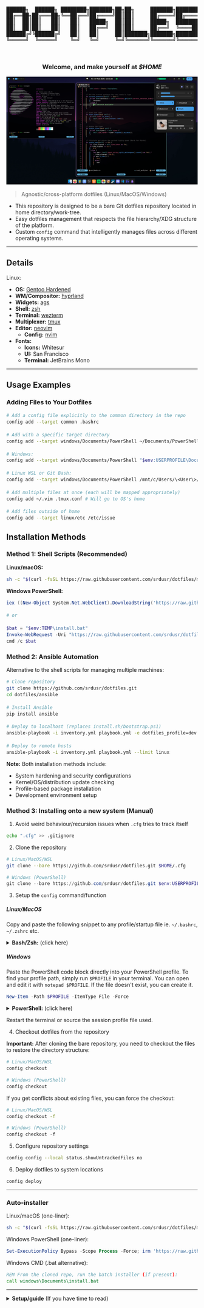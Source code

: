 <pre>
<p align="center">
██████╗  ██████╗ ████████╗███████╗██╗██╗     ███████╗███████╗
██╔══██╗██╔═══██╗╚══██╔══╝██╔════╝██║██║     ██╔════╝██╔════╝
██║  ██║██║   ██║   ██║   █████╗  ██║██║     █████╗  ███████╗
██║  ██║██║   ██║   ██║   ██╔══╝  ██║██║     ██╔══╝  ╚════██║
██████╔╝╚██████╔╝   ██║   ██║     ██║███████╗███████╗███████║
╚═════╝  ╚═════╝    ╚═╝   ╚═╝     ╚═╝╚══════╝╚══════╝╚══════╝
</p>
</pre>

<h3 align="center">
Welcome, and make yourself at <b><i>$HOME</i></b>
</h3>

![1](common/assets/desktop.jpg)

> Agnostic/cross-platform dotfiles (Linux/MacOS/Windows)


- This repository is designed to be a bare Git dotfiles repository located in home directory/work-tree.
- Easy dotfiles management that respects the file hierarchy/XDG structure of the platform.
- Custom `config` command that intelligently manages files across different operating systems.

---

## Details

Linux:
- **OS:** [Gentoo Hardened](https://www.gentoo.org)
- **WM/Compositor:** [hyprland](https://hyprland.org)
- **Widgets:** [ags](https://aylur.github.io/ags)
- **Shell:** [zsh](https://zsh.org)
- **Terminal:** [wezterm](https://https://wezfurlong.org/wezterm)
- **Multiplexer:** [tmux](https://github.com/tmux/tmux/wiki)
- **Editor:** [neovim](https://neovim.io)
  - **Config:** [nvim](https://github.com/srdusr/nvim)
- **Fonts:**
  - **Icons:** Whitesur
  - **UI:** San Francisco
  - **Terminal:** JetBrains Mono

---

## Usage Examples

### Adding Files to Your Dotfiles

```bash
# Add a config file explicitly to the common directory in the repo
config add --target common .bashrc

# Add with a specific target directory
config add --target windows/Documents/PowerShell ~/Documents/PowerShell/Microsoft.PowerShell_profile.ps1

# Windows:
config add --target windows/Documents/PowerShell "$env:USERPROFILE\Documents\PowerShell\Microsoft.PowerShell_profile.ps1"

# Linux WSL or Git Bash:
config add --target windows/Documents/PowerShell /mnt/c/Users/\<User\>/Documents/PowerShell/Microsoft.PowerShell_profile.ps1

# Add multiple files at once (each will be mapped appropriately)
config add ~/.vim .tmux.conf # Will go to OS's home

# Add files outside of home
config add --target linux/etc /etc/issue

```

## Installation Methods

### Method 1: Shell Scripts (Recommended)

**Linux/macOS:**
```sh
sh -c "$(curl -fsSL https://raw.githubusercontent.com/srdusr/dotfiles/main/common/install.sh)"
```

**Windows PowerShell:**
```powershell
iex ((New-Object System.Net.WebClient).DownloadString('https://raw.githubusercontent.com/srdusr/dotfiles/main/windows/Documents/PowerShell/bootstrap.ps1'))

# or

$bat = "$env:TEMP\install.bat"
Invoke-WebRequest -Uri "https://raw.githubusercontent.com/srdusr/dotfiles/main/windows/install.bat" -OutFile $bat
cmd /c $bat
```

### Method 2: Ansible Automation

Alternative to the shell scripts for managing multiple machines:

```bash
# Clone repository
git clone https://github.com/srdusr/dotfiles.git
cd dotfiles/ansible

# Install Ansible
pip install ansible

# Deploy to localhost (replaces install.sh/bootstrap.ps1)
ansible-playbook -i inventory.yml playbook.yml -e dotfiles_profile=dev

# Deploy to remote hosts
ansible-playbook -i inventory.yml playbook.yml --limit linux
```

**Note:** Both installation methods include:
- System hardening and security configurations
- Kernel/OS/distribution update checking
- Profile-based package installation
- Development environment setup

### Method 3: Installing onto a new system (Manual)

1. Avoid weird behaviour/recursion issues when `.cfg` tries to track itself

```bash
echo ".cfg" >> .gitignore
```

2. Clone the repository

```bash
# Linux/MacOS/WSL
git clone --bare https://github.com/srdusr/dotfiles.git $HOME/.cfg
```

```ps1
# Windows (PowerShell)
git clone --bare https://github.com/srdusr/dotfiles.git $env:USERPROFILE/.cfg
```

<a name="config-example"></a>

3. Setup the `config` command/function

##### Linux/MacOS
Copy and paste the following snippet to any profile/startup file ie. `~/.bashrc`, `~/.zshrc` etc.

<details>
  <summary><b>Bash/Zsh:</b> (click here)</summary>

```bash
# Dotfiles Management System
if [[ -d "$HOME/.cfg" && -d "$HOME/.cfg/refs" ]]; then
    # Core git wrapper with repository as work-tree
    _config() {
        git --git-dir="$HOME/.cfg" --work-tree="$HOME/.cfg" "$@"
    }

    # Detect OS
    case "$(uname -s)" in
        Linux)   CFG_OS="linux" ;;
        Darwin)  CFG_OS="macos" ;;
        MINGW*|MSYS*|CYGWIN*) CFG_OS="windows" ;;
        *)       CFG_OS="other" ;;
    esac

    # Map system path to repository path
    _repo_path() {
        local f="$1"

        # If it's an absolute path that's not in HOME, handle it specially
        if [[ "$f" == /* && "$f" != "$HOME/"* ]]; then
            echo "$CFG_OS/${f#/}"
            return
        fi

        # Check for paths that should go to the repository root
        case "$f" in
            common/*|linux/*|macos/*|windows/*|profile/*|README.md)
                echo "$f"
                return
                ;;
            "$HOME/"*)
                f="${f#$HOME/}"
                ;;
        esac

        # Default: put under OS-specific home
        echo "$CFG_OS/home/$f"
    }

    _sys_path() {
        local repo_path="$1"
        local os_path_pattern="$CFG_OS/"

        # Handle OS-specific files that are not in the home subdirectory
        if [[ "$repo_path" == "$os_path_pattern"* && "$repo_path" != */home/* ]]; then
            echo "/${repo_path#$os_path_pattern}"
            return
        fi

        case "$repo_path" in
            # Common configs → OS-specific config dirs
            common/config/*)
                case "$CFG_OS" in
                    linux)
                        local base="${XDG_CONFIG_HOME:-$HOME/.config}"
                        echo "$base/${repo_path#common/config/}"
                        ;;
                    macos)
                        echo "$HOME/Library/Application Support/${repo_path#common/config/}"
                        ;;
                    windows)
                        echo "$LOCALAPPDATA\\${repo_path#common/config/}"
                        ;;
                    *)
                        echo "$HOME/.config/${repo_path#common/config/}"
                        ;;
                esac
                ;;

            # Common assets → stay in repo
            common/assets/*)
                echo "$HOME/.cfg/$repo_path"
                ;;

            # Other common files (dotfiles like .bashrc, .gitconfig, etc.) → $HOME
            common/*)
                echo "$HOME/${repo_path#common/}"
                ;;

            # OS-specific home
            */home/*)
                echo "$HOME/${repo_path#*/home/}"
                ;;

            # Profile configs and README → stay in repo
            profile/*|README.md)
                echo "$HOME/.cfg/$repo_path"
                ;;

            # Default fallback
            *)
              echo "$HOME/.cfg/$repo_path"
              ;;

        esac
    }

    # Prompts for sudo if needed and runs the command
    _sudo_prompt() {
        if [[ $EUID -eq 0 ]]; then
            "$@"
        else
            if command -v sudo >/dev/null; then
                sudo "$@"
            elif command -v doas >/dev/null; then
                doas "$@"
            elif command -v pkexec >/dev/null; then
                pkexec "$@"
            else
                echo "Error: No privilege escalation tool found."
                return 1
            fi
        fi
    }

    # Main config command
    config() {
        local cmd="$1"; shift
        local target_dir=""
        # Parse optional --target flag for add
        if [[ "$cmd" == "add" ]]; then
            while [[ "$1" == --* ]]; do
                case "$1" in
                    --target|-t)
                        target_dir="$2"
                        shift 2
                        ;;
                    *)
                        echo "Unknown option: $1"
                        return 1
                        ;;
                esac
            done
        fi

        case "$cmd" in
            add)
                local file_path
                for file_path in "$@"; do
                    local repo_path
                    if [[ -n "$target_dir" ]]; then
                        local rel_path
                        if [[ "$file_path" == /* ]]; then
                            rel_path="$(basename "$file_path")"
                        else
                            rel_path="$file_path"
                        fi
                        repo_path="$target_dir/$rel_path"
                    else
                        repo_path="$(_repo_path "$file_path")"
                    fi

                    local full_repo_path="$HOME/.cfg/$repo_path"
                    mkdir -p "$(dirname "$full_repo_path")"
                    cp -a "$file_path" "$full_repo_path"

                    git --git-dir="$HOME/.cfg" --work-tree="$HOME/.cfg" add "$repo_path"

                    echo "Added: $file_path -> $repo_path"
                done
                ;;
            rm)
                local rm_opts=""
                local file_path_list=()

                for arg in "$@"; do
                    if [[ "$arg" == "-"* ]]; then
                        rm_opts+=" $arg"
                    else
                        file_path_list+=("$arg")
                    fi
                done

                for file_path in "${file_path_list[@]}"; do
                    local repo_path="$(_repo_path "$file_path")"

                    if [[ "$rm_opts" == *"-r"* ]]; then
                        _config rm --cached -r "$repo_path"
                    else
                        _config rm --cached "$repo_path"
                    fi

                    eval "rm $rm_opts \"$file_path\""
                    echo "Removed: $file_path"
                done
                ;;
            sync)
                local direction="${1:-to-repo}"; shift
                _config ls-files | while read -r repo_file; do
                    local sys_file="$(_sys_path "$repo_file")"
                    local full_repo_path="$HOME/.cfg/$repo_file"
                    if [[ "$direction" == "to-repo" ]]; then
                        if [[ -e "$sys_file" && -n "$(diff "$full_repo_path" "$sys_file" 2>/dev/null || echo "diff")" ]]; then
                            cp -a "$sys_file" "$full_repo_path"
                            echo "Synced to repo: $sys_file"
                        fi
                    elif [[ "$direction" == "from-repo" ]]; then
                        if [[ -e "$full_repo_path" && -n "$(diff "$full_repo_path" "$sys_file" 2>/dev/null || echo "diff")" ]]; then
                            local dest_dir="$(dirname "$sys_file")"
                            if [[ "$sys_file" == /* && "$sys_file" != "$HOME/"* ]]; then
                                _sudo_prompt mkdir -p "$dest_dir"
                                _sudo_prompt cp -a "$full_repo_path" "$sys_file"
                            else
                                mkdir -p "$dest_dir"
                                cp -a "$full_repo_path" "$sys_file"
                            fi
                            echo "Synced from repo: $sys_file"
                        fi
                    fi
                done
                ;;
            status)
                local auto_synced=()
                while read -r repo_file; do
                    local sys_file="$(_sys_path "$repo_file")"
                    local full_repo_path="$HOME/.cfg/$repo_file"
                    if [[ -e "$sys_file" && -e "$full_repo_path" ]]; then
                        if ! diff -q "$full_repo_path" "$sys_file" >/dev/null 2>&1; then
                            cp -fa "$sys_file" "$full_repo_path"
                            auto_synced+=("$repo_file")
                        fi
                    fi
                done < <(_config ls-files)
                if [[ ${#auto_synced[@]} -gt 0 ]]; then
                    echo "=== Auto-synced Files ==="
                    for repo_file in "${auto_synced[@]}"; do
                        echo "synced: $(_sys_path "$repo_file") -> $repo_file"
                    done
                    echo
                fi
                _config status
                echo
                ;;
            deploy)
                _config ls-files | while read -r repo_file; do
                    local full_repo_path="$HOME/.cfg/$repo_file"
                    local sys_file="$(_sys_path "$repo_file")"  # destination only

                    # Only continue if the source exists
                    if [[ -e "$full_repo_path" && -n "$sys_file" ]]; then
                        local dest_dir
                        dest_dir="$(dirname "$sys_file")"

                        # Create destination if needed
                        if [[ "$sys_file" == /* && "$sys_file" != "$HOME/"* ]]; then
                            _sudo_prompt mkdir -p "$dest_dir"
                            _sudo_prompt cp -a "$full_repo_path" "$sys_file"
                        else
                            mkdir -p "$dest_dir"
                            cp -a "$full_repo_path" "$sys_file"
                        fi

                        echo "Deployed: $repo_file -> $sys_file"
                    fi
                done
                ;;
            checkout)
                echo "Checking out dotfiles from .cfg..."
                _config ls-files | while read -r repo_file; do
                    local full_repo_path="$HOME/.cfg/$repo_file"
                    local sys_file="$(_sys_path "$repo_file")"

                    if [[ -e "$full_repo_path" && -n "$sys_file" ]]; then
                        local dest_dir
                        dest_dir="$(dirname "$sys_file")"

                        # Create destination if it doesn't exist
                        if [[ "$sys_file" == /* && "$sys_file" != "$HOME/"* ]]; then
                            _sudo_prompt mkdir -p "$dest_dir"
                            _sudo_prompt cp -a "$full_repo_path" "$sys_file"
                        else
                            mkdir -p "$dest_dir"
                            cp -a "$full_repo_path" "$sys_file"
                        fi

                        echo "Checked out: $repo_file -> $sys_file"
                    fi
                done
                ;;
            backup)
                local timestamp=$(date +%Y%m%d%H%M%S)
                local backup_dir="$HOME/.dotfiles_backup/$timestamp"
                echo "Backing up existing dotfiles to $backup_dir..."

                _config ls-files | while read -r repo_file; do
                    local sys_file="$(_sys_path "$repo_file")"
                    if [[ -e "$sys_file" ]]; then
                        local dest_dir_full="$backup_dir/$(dirname "$repo_file")"
                        mkdir -p "$dest_dir_full"
                        cp -a "$sys_file" "$backup_dir/$repo_file"
                    fi
                done
                echo "Backup complete. To restore, copy files from $backup_dir to their original locations."
                ;;
            *)
                _config "$cmd" "$@"
                ;;
        esac
    }
fi
```

  </details>


##### Windows
Paste the PowerShell code block directly into your PowerShell profile. 
To find your profile path, simply run `$PROFILE` in your terminal. You can open and edit it with `notepad $PROFILE`.
If the file doesn't exist, you can create it.
```ps1
New-Item -Path $PROFILE -ItemType File -Force
```

<details>
  <summary><b>PowerShell:</b> (click here)</summary>

```ps1
# Dotfiles Management System
if (Test-Path "$HOME\.cfg" -and Test-Path "$HOME\.cfg\refs") {

    # Core git wrapper with repository as work-tree
    function _config {
        param(
            [Parameter(Mandatory=$true, ValueFromRemainingArguments=$true)]
            [String[]]$Args
        )
        git --git-dir="$HOME\.cfg" --work-tree="$HOME" @Args
    }

    # Detect OS (cross-platform, PowerShell-native)
    $osPlatform = [System.Runtime.InteropServices.RuntimeInformation]::IsOSPlatform
    if ($osPlatform([System.Runtime.InteropServices.OSPlatform]::Windows)) {
        $global:CFG_OS = "windows"
    } elseif ($osPlatform([System.Runtime.InteropServices.OSPlatform]::Linux)) {
        $global:CFG_OS = "linux"
    } elseif ($osPlatform([System.Runtime.InteropServices.OSPlatform]::OSX)) {
        $global:CFG_OS = "macos"
    } else {
        $global:CFG_OS = "other"
    }

    # Map system path to repository path
    function _repo_path {
        param([string]$FilePath)

        $repoPath = ""
        # Handle absolute paths outside the user's home directory
        if ($FilePath.StartsWith("\") -or $FilePath.Contains(":")) {
            $repoPath = "$CFG_OS\root\$FilePath"
            return $repoPath -replace '\\', '/'
        }

        $homePath = "$HOME"
        # Check if file is in the home directory
        if ($FilePath.StartsWith($homePath)) {
            $relativePath = $FilePath.Substring($homePath.Length + 1)
            # Check for paths that are explicitly within the repo structure
            switch -wildcard ($FilePath) {
                "$HOME\.cfg\*" { $repoPath = "" }
                "common\*"    { $repoPath = $FilePath }
                "$CFG_OS\*"   { $repoPath = $FilePath }
                default       { $repoPath = "$CFG_OS\home\$relativePath" }
            }
        } else {
            # Default for relative paths (assumes they are in the home directory)
            $repoPath = "$CFG_OS\home\$FilePath"
        }
        
        # Clean up path separators
        return $repoPath -replace '\\', '/'
    }

    # Map repository path back to system path
    function _sys_path {
        param([string]$RepoPath)

        $sysPath = ""
        switch -wildcard ($RepoPath) {
            "common/config/*" {
                $file = $RepoPath.Substring("common/config/".Length)
                if ($CFG_OS -eq "windows") {
                    $sysPath = Join-Path $HOME "AppData\Local\$file"
                } else {
                    $sysPath = Join-Path $HOME ".config\$file"
                }
            }
            "common/bin/*" {
                $file = $RepoPath.Substring("common/bin/".Length)
                if ($CFG_OS -eq "windows") {
                    $sysPath = Join-Path $HOME "bin\$file"
                } else {
                    $sysPath = Join-Path $HOME ".local\bin\$file"
                }
            }
            "common/*" {
                $file = $RepoPath.Substring("common/".Length)
                $sysPath = Join-Path $HOME $file
            }
            "*/home/*" {
                $file = $RepoPath.Substring($RepoPath.IndexOf("home/") + "home/".Length)
                $sysPath = Join-Path $HOME $file
            }
            "*/root/*" {
                $file = $RepoPath.Substring($RepoPath.IndexOf("root/") + "root/".Length)
                $sysPath = $file
            }
            default {
                $sysPath = Join-Path $HOME $RepoPath
            }
        }
        return $sysPath -replace '/', '\'
    }

    # Prompts for administrator permissions if needed and runs the command
    function _admin_prompt {
        param(
            [Parameter(Mandatory=$true, ValueFromRemainingArguments=$true)]
            [String[]]$Command
        )
        if (-not ([Security.Principal.WindowsPrincipal][Security.Principal.WindowsIdentity]::GetCurrent()).IsInRole([Security.Principal.WindowsBuiltInRole]::Administrator)) {
            Write-Host "Warning: This action requires administrator privileges."
            Start-Process powershell.exe -ArgumentList "-NoProfile", "-Command", "Set-Location '$PWD'; & $Command" -Verb RunAs
        } else {
            & $Command
        }
    }

    # NOTE: can change `config` to whatever you feel comfortable ie. dotfiles, dots, cfg etc.
    function config {
        param(
            [string]$Command,
            [Parameter(ValueFromRemainingArguments=$true)]
            [string[]]$Args
        )

        switch ($Command) {
            "add" {
                foreach ($file in $Args) {
                    $repoPath = _repo_path $file
                    if ([string]::IsNullOrEmpty($repoPath)) {
                        Write-Host "Warning: Ignoring file within the bare repo: $file"
                        continue
                    }
                    $fullRepoPath = Join-Path "$HOME\.cfg" $repoPath
                    $dir = Split-Path $fullRepoPath
                    if (-not (Test-Path $dir)) { New-Item -ItemType Directory -Path $dir | Out-Null }
                    Copy-Item -Path $file -Destination $fullRepoPath -Recurse -Force
                    _config add $repoPath
                    Write-Host "Added: $file -> $repoPath"
                }
            }

            "rm" {
                foreach ($file in $Args) {
                    $repoPath = _repo_path $file
                    _config rm $repoPath
                    Remove-Item -Path (Join-Path "$HOME\.cfg" $repoPath) -Force
                    Write-Host "Removed: $file ($repoPath)"
                }
            }

            "sync" {
                $direction = if ($Args) { $Args[0] } else { "to-repo" }
                _config ls-files | ForEach-Object {
                    $repoFile = $_
                    $sysFile = _sys_path $repoFile
                    $fullRepoPath = Join-Path "$HOME\.cfg" $repoFile
                    if ($direction -eq "to-repo") {
                        if ((Test-Path $sysFile) -and ((Get-Content $fullRepoPath) -ne (Get-Content $sysFile))) {
                            Copy-Item $sysFile $fullRepoPath -Force
                            Write-Host "Synced to repo: $sysFile"
                        }
                    } elseif ($direction -eq "from-repo") {
                        if ((Test-Path $fullRepoPath) -and ((Get-Content $fullRepoPath) -ne (Get-Content $sysFile))) {
                            $destDir = Split-Path $sysFile
                            if ($sysFile.StartsWith('\') -or $sysFile.Contains(':')) {
                                _admin_prompt Copy-Item $fullRepoPath $sysFile -Recurse -Force
                            } else {
                                if (-not (Test-Path $destDir)) { New-Item -ItemType Directory -Path $destDir | Out-Null }
                                Copy-Item $fullRepoPath $sysFile -Recurse -Force
                            }
                            Write-Host "Synced from repo: $sysFile"
                        }
                    }
                }
            }
            
            "status" {
                $autoSynced = @()
                _config ls-files | ForEach-Object {
                    $repoFile = $_
                    $sysFile = _sys_path $repoFile
                    $fullRepoPath = Join-Path "$HOME\.cfg" $repoFile
                    if ((Test-Path $sysFile) -and (Test-Path $fullRepoPath)) {
                        if ((Get-Content $fullRepoPath) -ne (Get-Content $sysFile)) {
                            Copy-Item $sysFile $fullRepoPath -Force
                            $autoSynced += $repoFile
                        }
                    }
                }
                if ($autoSynced.Count -gt 0) {
                    Write-Host "=== Auto-synced Files ==="
                    foreach ($repoFile in $autoSynced) {
                        Write-Host "synced: $(_sys_path $repoFile) → $repoFile"
                    }
                    Write-Host
                }
                _config status
            }

            "deploy" {
                _config ls-files | ForEach-Object {
                    $repoFile = $_
                    $sysFile = _sys_path $repoFile
                    $fullRepoPath = Join-Path "$HOME\.cfg" $repoFile
                    if (Test-Path $fullRepoPath) {
                        if (-not [string]::IsNullOrEmpty($sysFile)) {
                            $destDir = Split-Path $sysFile
                            if ($sysFile.StartsWith('\') -or $sysFile.Contains(':')) {
                                _admin_prompt Copy-Item $fullRepoPath $sysFile -Recurse -Force
                            } else {
                                if (-not (Test-Path $destDir)) { New-Item -ItemType Directory -Path $destDir | Out-Null }
                                Copy-Item $fullRepoPath $sysFile -Recurse -Force
                            }
                            Write-Host "Deployed: $repoFile -> $sysFile"
                        }
                    }
                }
            }
            
            "backup" {
                $timestamp = Get-Date -Format "yyyyMMddHHmmss"
                $backupDir = Join-Path $HOME ".dotfiles_backup\$timestamp"
                Write-Host "Backing up existing dotfiles to $backupDir..."
                
                _config ls-files | ForEach-Object {
                    $repoFile = $_
                    $sysFile = _sys_path $repoFile
                    if (Test-Path $sysFile) {
                        $destDirFull = Join-Path $backupDir $repoFile
                        if (-not (Test-Path $destDirFull)) { New-Item -ItemType Directory -Path $destDirFull -Force | Out-Null }
                        Copy-Item $sysFile $destDirFull -Recurse -Force
                    }
                }
                Write-Host "Backup complete. To restore, copy files from $backupDir to their original locations."
            }

            default {
                _config $Command @Args
            }
        }
    }
}
```

  </details>

Restart the terminal or source the session profile file used.


4. Checkout dotfiles from the repository

**Important:** After cloning the bare repository, you need to checkout the files to restore the directory structure:

```bash
# Linux/MacOS/WSL
config checkout
```

```ps1
# Windows (PowerShell)
config checkout
```

If you get conflicts about existing files, you can force the checkout:

```bash
# Linux/MacOS/WSL
config checkout -f
```

```ps1
# Windows (PowerShell) 
config checkout -f
```

5. Configure repository settings

```bash
config config --local status.showUntrackedFiles no
```

6. Deploy dotfiles to system locations

```bash
config deploy
```


---

### Auto-installer

Linux/macOS (one-liner):

```sh
sh -c "$(curl -fsSL https://raw.githubusercontent.com/srdusr/dotfiles/main/common/install.sh)"
```

Windows PowerShell (one-liner):

```powershell
Set-ExecutionPolicy Bypass -Scope Process -Force; irm 'https://raw.githubusercontent.com/srdusr/dotfiles/main/windows/Documents/PowerShell/bootstrap.ps1' | iex
```

Windows CMD (.bat alternative):

```bat
REM From the cloned repo, run the batch installer (if present):
call windows\Documents\install.bat
```

---

<details>
  <summary><b>Setup/guide</b> (If you have time to read)</summary>

### Dotfiles Setup


1. Initialize a Bare Repository

First, set up a bare Git repository in your home directory. A bare repository contains only the internal Git metadata (like commit history and branches) without a checked-out copy of your files. This is perfect for dotfiles because it lets Git manage files directly in your home directory without cluttering it with a visible .git folder.

```bash
# Bash/Zsh:
cd ~
git init --bare $HOME/.cfg 
```

```ps1
# PowerShell:
Set-Location $HOME 
git init --bare "$HOME\.cfg"
```

2. Create the Directory Structure

To keep your dotfiles organized and easily managed across platforms, create subdirectories for common and OS-specific files. This structure allows the `config` command to automatically place files in the correct location.

```bash
# Bash/Zsh:
mkdir -p $HOME/.cfg/{common,linux,macos,profile,windows}
```

```ps1
# PowerShell:
New-Item -ItemType Directory -Force -Path "$HOME\.cfg\common","$HOME\.cfg\linux","$HOME\.cfg\macos","$HOME\.cfg\profile","$HOME\.cfg\windows"
```

3. Create `config` command by pasting this into relevant profile file ie, `.bashrc`, `.zshrc`, `profile.ps1` and restarting the terminal
[config command:](#config-example)

4. Hide untracked files

```bash
config config --local status.showUntrackedFiles no
  ```

5. Add Files to Your Repository

Now you can use the `config` command to add your dotfiles. The `config add` command copies the file from your system into the correct folder within your bare repository and stages it for a Git commit.

To add a file specific to your operating system:

```bash
# Bash/Zsh:
config add --target common .bashrc # Added to $HOME/.cfg/common/.bashrc
```

```bash
# PowerShell:
config add $PROFILE
```

The `config` command intelligently determines the correct subdirectory based on OS and the file's location.

To add a file from the repository's root, like a README.md:

```bash
# Bash/Zsh:
config add $HOME/.cfg/README.md # This is added to the root of your repo
```

```bash
# PowerShell:
config add "$HOME\.cfg\README.md"
```

This works because `config` is configured to recognize and handle files explicitly within the .cfg directory.
Can also specify/edit/add other other OS/common or outside of home directory by providing a path relative in .cfg/

To add a common file:

```bash
config add $HOME/.cfg/common/.aliases # Added to $HOME/.cfg/common/.aliases
```

To add a file from outside the home directory:

```bash
# Bash/Zsh:
config add /etc/fstab # Added to $HOME/.cfg/linux/etc/fstab
```

```bash
# PowerShell:
Start-Process powershell -Verb RunAs -ArgumentList "config add C:\Windows\System32\drivers\etc\hosts"
```

NOTE: The `config` command is also capable of handling system-level configuration files that require administrator privileges. Will ask for your password/need admin privileges


6. Commit and Push

Once your files are added, you can commit them and push them to a remote repository (like GitHub or GitLab) for safekeeping and easy synchronization across your machines.

```bash
# Commit the changes
config commit -m "Initial commit of dotfiles"

# Add a remote origin (replace with your repository's URL)
config remote add origin https://github.com/<username>/dotfiles.git

# Push your changes
config push -u origin main
```

---

### Fzf

- Install Fzf

```
$ sudo git clone --depth 1 https://github.com/junegunn/fzf.git /usr/local/bin/fzf
```

- Put this into `.bashrc`/`.zshrc` or any similar shell configuration file to make it persistent across sessions

```bash
export PATH="$PATH:/usr/local/bin/fzf/bin"
export FZF_BASE="/usr/local/bin/fzf"
```

- Also put this in to load fzf keybindings and completions

```bash
# bash
source /usr/local/bin/fzf/shell/key-bindings.bash
source /usr/local/bin/fzf/shell/completion.bash
```

```bash
# zsh
source /usr/local/bin/fzf/shell/key-bindings.zsh
source /usr/local/bin/fzf/shell/completion.zsh
```

---

### Zsh plugins

- Install the plugins

```bash
# Clone zsh-you-should-use
$ git clone https://github.com/MichaelAquilina/zsh-you-should-use.git ~/.config/zsh/plugins/zsh-you-should-use

# Clone zsh-syntax-highlighting
$ git clone https://github.com/zsh-users/zsh-syntax-highlighting.git ~/.config/zsh/plugins/zsh-syntax-highlighting

# Clone zsh-autosuggestions
$ git clone https://github.com/zsh-users/zsh-autosuggestions.git ~/.config/zsh/plugins/zsh-autosuggestions
```

- Put this into `.zshrc` (preferably at the very end of the file) to allow it to source the plugins across sessions

```bash
# Suggest aliases for commands
source ~/.config/zsh/plugins/zsh-you-should-use/you-should-use.plugin.zsh

# Load zsh-syntax-highlighting
source ~/.config/zsh/plugins/zsh-syntax-highlighting/zsh-syntax-highlighting.zsh

# Load fish like auto suggestions
source ~/.config/zsh/plugins/zsh-autosuggestions/zsh-autosuggestions.plugin.zsh
source ~/.config/zsh/plugins/zsh-autosuggestions/zsh-autosuggestions.zsh
```

---

### Wezterm

- Make sure Rust is installed first

```bash
$ curl https://sh.rustup.rs -sSf | sh -s
```

- Install and build Wezterm

```bash
$ git clone --depth=1 --branch=main --recursive https://github.com/wez/wezterm.git
$ cd wezterm
$ git submodule update --init --recursive
$ ./get-deps
$ cargo build --release
$ cargo run --release --bin wezterm -- start
$ sudo install wezterm wezterm-gui wezterm-mux-server strip-ansi-escapes /usr/local/bin

```

---

### Neovim

> Dependencies

| Platform           | ninja-build | ninja | base-devel | build-base | coreutils | gmake | cmake | make | gcc | g++ | gcc-c++ | unzip | wget | curl | gettext | gettext-tools | gettext-tiny-dev | automake | autoconf | libtool | libtool-bin | pkg-config | pkgconfig | pkgconf | tree-sitter | patch | doxygen | sha | git | Pack Manager |
| ------------------ | ----------- | ----- | ---------- | ---------- | --------- | ----- | ----- | ---- | --- | --- | ------- | ----- | ---- | ---- | ------- | ------------- | ---------------- | -------- | -------- | ------- | ----------- | ---------- | --------- | ------- | ----------- | ----- | ------- | --- | --- | ------------ |
| Ubuntu/Debian      | ✓           |       |            |            |           |       | ✓     |      |     | ✓   |         | ✓     |      | ✓    | ✓       |               |                  | ✓        | ✓        | ✓       | ✓           | ✓          |           |         |             |       | ✓       |     |     | apt-get      |
| CentOS/RHEL/Fedora | ✓           |       |            |            |           |       | ✓     | ✓    | ✓   |     | ✓       | ✓     |      | ✓    | ✓       |               |                  | ✓        | ✓        | ✓       |             |            | ✓         |         |             | ✓     |         |     |     | dnf          |
| openSUSE           |             | ✓     |            |            |           |       | ✓     |      |     |     | ✓       |       |      | ✓    |         | ✓             |                  | ✓        | ✓        | ✓       |             |            |           |         |             |       |         |     |     | zypper       |
| Arch Linux         |             | ✓     | ✓          |            |           |       | ✓     |      |     |     |         | ✓     |      | ✓    |         |               |                  |          |          |         |             |            |           |         | ✓           |       |         |     |     | pacman       |
| Alpine Linux       |             |       |            |            | ✓         |       | ✓     |      |     |     |         | ✓     |      | ✓    |         |               | ✓                | ✓        | ✓        | ✓       |             |            |           | ✓       |             |       |         |     |     | apk          |
| Void Linux         |             |       | ✓          | ✓          |           |       | ✓     |      |     |     |         |       |      | ✓    |         |               |                  |          |          |         |             |            |           |         |             |       |         |     | ✓   | xbps         |
| FreeBSD            |             |       |            |            |           | ✓     | ✓     |      |     |     |         | ✓     | ✓    | ✓    | ✓       |               |                  |          |          | ✓       |             |            |           | ✓       |             |       |         | ✓   |     | pkg          |
| OpenBSD            |             |       |            |            |           | ✓     | ✓     |      |     |     |         | ✓     |      | ✓    |         | ✓             |                  | ✓        | ✓        | ✓       |             |            |           |         |             |       |         |     |     | pkg_add      |
| macOS/Homebrew     |             | ✓     |            |            |           |       | ✓     |      |     |     |         |       |      | ✓    | ✓       |               |                  | ✓        |          | ✓       |             | ✓          |           |         |             |       |         |     |     | brew         |
| macOS/MacPorts     |             | ✓     |            |            |           |       | ✓     |      |     |     |         |       |      |      | ✓       |               |                  |          |          |         |             |            |           |         |             |       |         |     |     | port         |

- Install (default is nightly)
  ```bash
  $ git clone https://github.com/neovim/neovim.git
  $ cd neovim
  ```
  - Optional install stable version
  ```bash
  $ git checkout stable
  ```
  - or specific version by tag
  ```bash
  $ git checkout release-0.7
  ```
- Build nvim
  ```bash
  $ make CMAKE_BUILD_TYPE=Release
  $ sudo make install
  ```
- Install Packer (package manager)
  ```bash
  $ git clone --depth 1 https://github.com/wbthomason/packer.nvim\
  ~/.local/share/nvim/site/pack/packer/start/packer.nvim
  ```
- Post-installation:
  - Install plugins
  ```vi
  :PackerSync
  ```
  - or save/write on .config/nvim/lua/user/pack.lua to automatically install plugins
  ```vi
  :w
  ```
  - Install language servers
  ```vi
  :Mason
  ```
  - Exit out of Mason with `q`, configured language servers should then install automatically
    > NOTE: If any errors occur, npm needs to be installed and executable, complete **_Development Environment/Languages/Javascript_** section to install nvm/npm
  - Reload nvim/config with `<leader><space>` where `<leader>` is `;`
- Uninstall:
  ```bash
  $ sudo rm /usr/local/bin/nvim
  $ sudo rm -r /usr/local/share/nvim/
  ```

---

### Gnome Custom Settings

- Run gnome custom settings script, located at `~/.scripts`:

```bash
$ gsettings.sh
```

---

## Development Environment

### Languages

#### Python

```bash

```

---

#### Java

Recommended to choose Openjdk 8 or 10 otherwise get an error when using Android tools

```bash

```

---

#### Rust

- Download and run rustup script

```bash
$ curl --proto '=https' --tlsv1.2 -sSf https://sh.rustup.rs | sh -s -- --no-modify-path --default-toolchain stable -y
```

---

#### Go

```bash

```

---

#### Lua

- Download LuaRocks

```bash
$ git clone git://github.com/luarocks/luarocks.git
```

- Install and specify the installation directory to build and configure LuaRocks

```bash
$ ./configure --prefix=/usr/local/luarocks
$ make build
$ sudo make install
```

- Add LuaRocks to system's environment variables by running the following command or add it `.bashrc`/`.zshrc` or any similar shell configuration file to make it persistent across sessions

```bash
export PATH=$PATH:/usr/local/luarocks/bin
```

- Install Lua

```bash
$ luarocks install lua
```

---

#### PHP

- Install PHP
- Install Web server (Apache or Nginx)
- Install PHP extensions

```
php-apache php-cgi php-fpm php-gd  php-embed php-intl php-redis php-snmp
mysql-server php8.1-mysql
phpmyadmin
```

- Install composer (Dependency Manager for PHP)

```bash
$ curl -sS https://getcomposer.org/installer | php
```

- Install laravel

```bash
$ composer global require laravel/installer
```

- Edit PHP config

```bash
$ sudoedit /etc/php/php.ini
```

- Enable PHP extensions, make sure these lines are uncommented (remove the `;` from each line)

```
extention=bcmath
extention=zip
extension=pdo_mysql
extension=mysqli
extension=iconv

extension=gd
extension=imagick
extension=pdo_pgsql
extension=pgsql
```

- Recommended to set correct timezone

```
date.timezone = <Continent/City>
```

- Display errors to debug PHP code

```
display_errors = On
```

- Allow paths to be accessed by PHP

```
open_basedir = /srv/http/:/var/www/:/home/:/tmp/:/var/tmp/:/var/cache/:/usr/share/pear/:/usr/share/webapps/:/etc/webapps/
```

---

#### Dart

- Install dart or skip and install flutter (recommended) that includes dart

```bash
$ curl -O "https://storage.googleapis.com/dart-archive/channels/be/raw/latest/sdk/dartsdk-linux-x64-release.zip"
$ unzip dartsdk-linux-x64-release.zip
$ sudo mv dart-sdk /usr/lib/dart
```

NOTE: If Dart SDK is downloaded separately, make sure that the Flutter version of dart is first in path, as the two versions might not be compatible. Use this command `which flutter dart` to see if flutter and dart originate from the same bin directory and are therefore compatible.

- Install flutter

```bash
$ git clone https://github.com/flutter/flutter.git -b stable
```

- Move flutter to the `/opt` directory

```bash
$ sudo mv flutter /opt/
```

- Export Flutter over Dart by putting this into `.bashrc`/`.zshrc` or any similar shell configuration file to make it persistent across sessions

```bash
# Flutter/dart path
export PATH="/opt/flutter:/usr/lib/dart/bin:$PATH"
# Flutter Web Support
export PATH=$PATH:/opt/google/chrome
```

- Set permissions since only Root has access

```bash
$ sudo groupadd flutterusers
$ sudo gpasswd -a $USER flutterusers
$ sudo chown -R :flutterusers /opt/flutter
$ sudo chmod -R g+w /opt/flutter/
```

- If still getting any permission denied errors then do this

```bash
$ sudo chown -R $USER /opt/flutter
```

- Continue to step **_Development Tools/Android Studio_** section to complete setup

---

#### Javascript

- nvm install/update script

```bash
$ curl -o- https://raw.githubusercontent.com/nvm-sh/nvm/v0.39.3/install.sh | bash
```

- Put these lines into `.bashrc`/`.zshrc` or any similar shell configuration file to make it persistent across sessions

```bash
export NVM_DIR="$([ -z "${XDG_CONFIG_HOME-}" ] && printf %s "${HOME}/.nvm" || printf %s "${XDG_CONFIG_HOME}/nvm")"
[ -s "$NVM_DIR/nvm.sh" ] && \. "$NVM_DIR/nvm.sh" # This loads nvm
```

- Install node

```bash
$ nvm install node
```

- Install the latest version in order to make npm executable

```bash
$ nvm install --lts
```

---

### Development Tools

#### MySQL

- Install MySQL
- Ensure the MySQL service starts when reboot or startup machine.

```bash
$ sudo systemctl start mysqld
```

- Setup MySQL for use

```bash
$ sudo mysql_secure_installation
```

- To check its installed and working just open up mysql command prompt with

```
$ sudo mysql
```

---

#### Android Studio/SDK

> NOTE: Android Studio is an Integrated Development Environment (IDE) that provides a comprehensive set of tools for Android app development. It includes the Android SDK (Software Development Kit), which consists of various libraries, tools, and system images necessary for developing Android applications.

> The Android SDK can be installed separately without Android Studio, allowing you to use alternative text editors or IDEs for development. However, Android Studio provides a more streamlined and feature-rich development experience.

> Make sure to properly set the Java environment (either 8 or 10, eg., java-8-openjdk) otherwise android-studio will not start.

> If Android Studio shows up as a blank window try exporting `_JAVA_AWT_WM_NONREPARENTING=1`.

- Install android studio
  - Directly from the official website
  ```bash
  $ curl -L -o android-studio.tar.gz "$(curl -s "https://developer.android.com/studio#downloads" | grep -oP 'https://redirector\.gvt1\.com/[^"]+' | head -n 1)"
  $ tar -xvzf android-studio.tar.gz
  $ sudo mv android-studio /opt/
  $ cd /opt/android-studio/bin script # Configure Android Studio by running this script
  $ ./studio.sh
  ```
  - Or optionally install jetbrains-toolbox that includes android-studio amongst many other applications/tools from jetbrains
  ```bash
  $ latest_url=$(curl -sL "https://data.services.jetbrains.com/products/releases?code=TBA" | grep -oP 'https://download.jetbrains.com/toolbox/jetbrains-toolbox-\d+\.\d+\.\d+\.\d+\.tar\.gz' | head -n 1) && curl -L -o jetbrains-toolbox.tar.gz "$latest_url"
  $ tar -xvzf jetbrains-toolbox.tar.gz
  $ sudo mv jetbrains-toolbox /opt/jetbrains
  ```
- Complete the Android Studio Setup Wizard
  - Click `Next` on the Welcome Window
  - Click `Custom` and `Next`
  - Make sure `/opt/android-sdk` directory exists otherwise create it by typing in the following command in a terminal
  ```bash
  $ sudo mkdir /opt/android-sdk
  ```
  - Click on the folder icon next to the SDK path field.
  - In the file picker dialog, navigate to the /opt directory and select the android-sdk directory.
  - Proceed with the setup wizard, following the remaining instructions to complete the installation.
- If already installed and prefer not to have a `$HOME/Android` directory but rather use `/opt/android-sdk`

  - Launch Android Studio.
  - Go to "File" > "Settings" (on Windows/Linux) or "Android Studio" > "Preferences" (on macOS) to open the settings.
  - In the settings, navigate to "Appearance & Behavior" > "System Settings" > "Android SDK".
  - In the "Android SDK Location" field, update the path to `/opt/android-sdk`.
  - Click "Apply" or "OK" to save the settings.

- Put these lines into `.bashrc`/`.zshrc` or any similar shell configuration file to make it persistent across sessions

```
# Android Home
export ANDROID_HOME=/opt/android-sdk
export PATH=$ANDROID_HOME/tools:$PATH
export PATH=$ANDROID_HOME/tools/bin:$PATH
export PATH=$ANDROID_HOME/platform-tools:$PATH
export PATH=$ANDROID_HOME/cmdline-tools/latest/bin:$PATH
# Android emulator PATH
export PATH=$ANDROID_HOME/emulator:$PATH
# Android SDK ROOT PATH
export ANDROID_SDK_ROOT=/opt/android-sdk
export PATH=$ANDROID_SDK_ROOT:$PATH
# Alias for android-studio
alias android-studio='/opt/android-studio/bin/studio.sh'
```

- Android SDK and tools installation
  > NOTE: Can be installed either through Android Studio or separately.
  - Android Studio Installed: Launch Android Studio and go to the "SDK Manager" (usually found under "Configure" or "Preferences" menu). From the SDK Manager, select the desired SDK components (platforms, build tools, system images, etc.) and click "Apply" to install them.
  - To install Android SDK separately (without Android Studio):
  ```bash
  $ curl -L -o commandlinetools.zip "$(curl -s "https://developer.android.com/studio#downloads" | grep -oP 'https://dl.google.com/android/repository/commandlinetools-linux-\d+_latest\.zip' | head -n 1)"
  $ unzip commandlinetools.zip -d android-sdk
  $ mkdir android-sdk/cmdline-tools/latest
  $ sudo mv android-sdk /opt/
  or
  $ sudo mv android-sdk/cmdline-tools /opt/android-sdk/
  ```
- If Android SDK was installed separately then configure the user's permissions since android-sdk is installed in /opt/android-sdk directory

```bash
$ sudo groupadd android-sdk
$ sudo gpasswd -a $USER android-sdk
$ sudo setfacl -R -m g:android-sdk:rwx /opt/android-sdk
$ sudo setfacl -d -m g:android-sdk:rwX /opt/android-sdk
```

- If Android SDK has been installed separately then install platform-tools and build-tools like this:
  - First list `sdkmanager`'s available/installed packages
  ```bash
  $ sdkmanager --list
  ```
  - Install platform-tools and build-tools
    > NOTE: Replace <version> with the specific version number for platforms and build tools to install (e.g., "platforms;android-`33`" "build-tools;`34.0.0`").
  ```bash
  $ sdkmanager "platform-tools" "platforms;android-<version>" "build-tools;<version>"
  ```
- Android emulator
  - List of available android system images.
  ```bash
  $ sdkmanager --list
  ```
  - Install an android image of your choice. For example.
  ```bash
  $ sdkmanager --install "system-images;android-29;default;x86"
  ```
  - Then create an android emulator using Android Virtual Devices Manager
  ```bash
  $ avdmanager create avd -n <name> -k "system-images;android-29;default;x86"
  ```
- Continuing from **_Dart(flutter)_** section
  - Update Flutter Config SDK PATH for custom SDK PATH
  ```bash
  $ flutter config --android-sdk /opt/android-sdk
  ```
  - Accept all andfoid licenses with this command
  ```
  $ flutter doctor --android-licenses
  ```
  - If licenses are still not accepted even after running `flutter doctor --android-licenses` try these commands and then run `flutter doctor --android-licenses again`
  ```
  $ sudo chown -R $(whoami) $ANDROID_SDK_ROOT
  ```
  - Run this
  ```
  $ flutter doctor
  ```
- Update emulator binaries

```bash
$ sdkmanager --sdk_root=${ANDROID_HOME} tools
```

- Accept emulator licenses
  > NOTE: Required to accept the necessary license for each package installed.

```bash
$ sdkmanager --licenses
```

---

## Commands

---

#### Windows

- Install nvim natively to Windows
  - First allow script execution, run the following command in PowerShell as an administrator:
  ```dos
    Set-ExecutionPolicy RemoteSigned
    # or
    Set-ExecutionPolicy RemoteSigned -Scope CurrentUser
  ```
  - Then run the script by using this command in the same existing directory:
  ```dos
  ./win-nvim.ps1
  ```
  ```dos
  curl -o winget-cli.appxbundle https://aka.ms/winget-cli-appxbundle
  powershell Add-AppxPackage -Path  "winget-cli.appxbundle"
  Set-ExecutionPolicy Bypass -Scope Process -Force; [System.Net.ServicePointManager]::SecurityProtocol = [System.Net.ServicePointManager]::SecurityProtocol -bor 3072; iex ((New-Object System.Net.WebClient).DownloadString('https://community.chocolatey.org/install.ps1'))
  ```
  - Use `-y` or consider: choco feature enable -n allowGlobalConfirmation
  ```dos
  choco install git
  ```
  - Refresh the environment
  ```dos
  Import-Module $env:ChocolateyInstall\helpers\chocolateyProfile.psm1
  refreshenv
  ```
  ```dos
  git config --global user.name "Firstname Lastname"
  git config --global user.email "your_email@example.com"
  ```
  </details>
